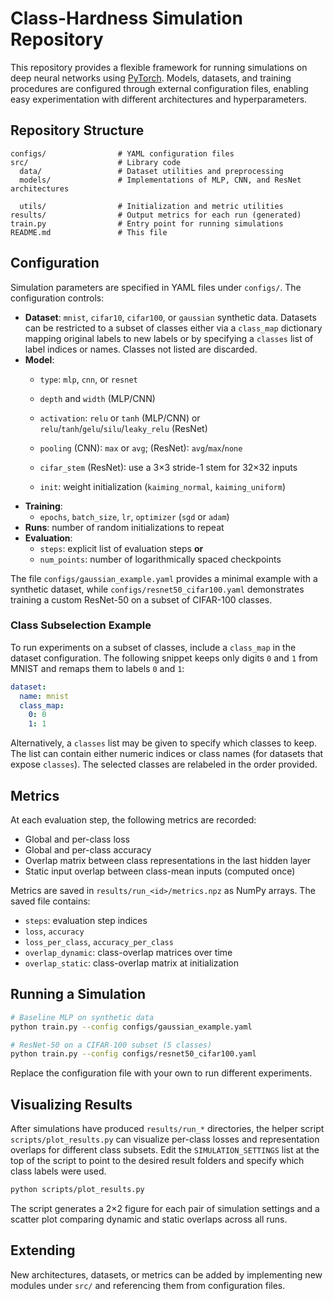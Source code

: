 # Class-Hardness Simulation Repository

This repository provides a flexible framework for running simulations on deep neural networks using [PyTorch](https://pytorch.org/). Models, datasets, and training procedures are configured through external configuration files, enabling easy experimentation with different architectures and hyperparameters.

## Repository Structure

```
configs/                # YAML configuration files
src/                    # Library code
  data/                 # Dataset utilities and preprocessing
  models/               # Implementations of MLP, CNN, and ResNet architectures

  utils/                # Initialization and metric utilities
results/                # Output metrics for each run (generated)
train.py                # Entry point for running simulations
README.md               # This file
```

## Configuration

Simulation parameters are specified in YAML files under `configs/`. The configuration controls:

- **Dataset**: `mnist`, `cifar10`, `cifar100`, or `gaussian` synthetic data. Datasets can be
  restricted to a subset of classes either via a `class_map` dictionary mapping original
  labels to new labels or by specifying a `classes` list of label indices or names. Classes
  not listed are discarded.
- **Model**:
  - `type`: `mlp`, `cnn`, or `resnet`
  - `depth` and `width` (MLP/CNN)
  - `activation`: `relu` or `tanh` (MLP/CNN) or `relu`/`tanh`/`gelu`/`silu`/`leaky_relu` (ResNet)
  - `pooling` (CNN): `max` or `avg`; (ResNet): `avg`/`max`/`none`
  - `cifar_stem` (ResNet): use a 3×3 stride-1 stem for 32×32 inputs

  - `init`: weight initialization (`kaiming_normal`, `kaiming_uniform`)
- **Training**:
  - `epochs`, `batch_size`, `lr`, `optimizer` (`sgd` or `adam`)
- **Runs**: number of random initializations to repeat
- **Evaluation**:
  - `steps`: explicit list of evaluation steps **or**
  - `num_points`: number of logarithmically spaced checkpoints

The file `configs/gaussian_example.yaml` provides a minimal example with a synthetic dataset, while
`configs/resnet50_cifar100.yaml` demonstrates training a custom ResNet-50 on a subset of CIFAR-100 classes.

### Class Subselection Example

To run experiments on a subset of classes, include a `class_map` in the dataset
configuration. The following snippet keeps only digits `0` and `1` from MNIST
and remaps them to labels `0` and `1`:

```yaml
dataset:
  name: mnist
  class_map:
    0: 0
    1: 1
```

Alternatively, a ``classes`` list may be given to specify which classes to keep. The list can
contain either numeric indices or class names (for datasets that expose ``classes``).
The selected classes are relabeled in the order provided.

## Metrics

At each evaluation step, the following metrics are recorded:

- Global and per-class loss
- Global and per-class accuracy
- Overlap matrix between class representations in the last hidden layer
- Static input overlap between class-mean inputs (computed once)

Metrics are saved in `results/run_<id>/metrics.npz` as NumPy arrays. The saved file contains:

- `steps`: evaluation step indices
- `loss`, `accuracy`
- `loss_per_class`, `accuracy_per_class`
- `overlap_dynamic`: class-overlap matrices over time
- `overlap_static`: class-overlap matrix at initialization

## Running a Simulation

```bash
# Baseline MLP on synthetic data
python train.py --config configs/gaussian_example.yaml

# ResNet-50 on a CIFAR-100 subset (5 classes)
python train.py --config configs/resnet50_cifar100.yaml

```

Replace the configuration file with your own to run different experiments.

## Visualizing Results

After simulations have produced `results/run_*` directories, the helper script
`scripts/plot_results.py` can visualize per-class losses and representation
overlaps for different class subsets. Edit the `SIMULATION_SETTINGS` list at the
top of the script to point to the desired result folders and specify which class
labels were used.

```bash
python scripts/plot_results.py
```

The script generates a 2×2 figure for each pair of simulation settings and a
scatter plot comparing dynamic and static overlaps across all runs.

## Extending

New architectures, datasets, or metrics can be added by implementing new modules under `src/` and referencing them from configuration files.
